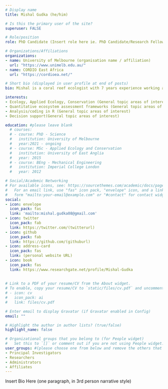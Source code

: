 ```yaml
---
# Display name
title: Mishal Gudka (he/him) 

# Is this the primary user of the site?
superuser: FALSE

# Role/position
role: PhD Candidate (Insert role here ie. PhD Candidate/Research Fellow/Alumni/etc.)

# Organizations/Affiliations
organizations:
- name: University of Melbourne (organisation name / affiliation)
  url: "https://www.unimelb.edu.au/"
- name: CORDIO East Africa
  url: "https://cordioea.net/"

# Short bio (displayed in user profile at end of posts)
bio: Mishal is a coral reef ecologist with 7 years experience working as a scientist for CORDIO East Africa in Kenya under the tutelage of Dr David Obura. He is pursuing his PhD to evaluate and apply etablished indicators and ecosystem assessment frameworks such as the Red List of Ecosystems, to measure the health and resilience of coral reefs in East Africa. He is interested in data analysis, coding, data visualisation and applying research to support decision making and management. (short 1 - 2 sentence bio)

interests:
- Ecology, Applied Ecology, Conservation (General topic areas of interest)
- Quantitative ecosystem assessment frameworks (General topic areas of interest)
- Analysis/coding in R (General topic areas of interest)
- Decision support(General topic areas of interest)

education: #please leave blank
  # courses:
  # - course: PhD - Science
  #   institution: University of Melbourne
  #   year:2021 - ongoing
  # - course: MSc - Applied Ecology and Conservation
  #   institution: University of East Anglia
  #   year: 2015
  # - course: BEng - Mechanical Engineering
  #   institution: Imperial College London
  #   year: 2012

# Social/Academic Networking
# For available icons, see: https://sourcethemes.com/academic/docs/page-builder/#icons
#   For an email link, use "fas" icon pack, "envelope" icon, and a link in the
#   form "mailto:your-email@example.com" or "#contact" for contact widget.
social:
- icon: envelope
  icon_pack: fas
  link: 'mailto:mishal.gudka08@gmail.com'
- icon: twitter
  icon_pack: fab
  link: https://twitter.com/(twitterurl)
- icon: github
  icon_pack: fab
  link: https://github.com/(githuburl)
- icon: address-card
  icon_pack: fas
  link: (personal website URL)
- icon: book
  icon_pack: fas
  link: https://www.researchgate.net/profile/Mishal-Gudka
    
  
# Link to a PDF of your resume/CV from the About widget.
# To enable, copy your resume/CV to `static/files/cv.pdf` and uncomment the lines below.
# - icon: cv
#   icon_pack: ai
#   link: files/cv.pdf

# Enter email to display Gravatar (if Gravatar enabled in Config)
email: ""

# Highlight the author in author lists? (true/false)
highlight_name: false

# Organizational groups that you belong to (for People widget)
#   Set this to `[]` or comment out if you are not using People widget.
user_groups: #(please choose one from below and remove the others that aren't needed)
- Principal Investigators
- Researchers
- Administrators
- Affiliates
---
```



Insert Bio Here (one paragraph, in 3rd person narrative style)